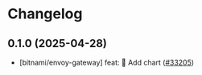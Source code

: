 # Changelog

## 0.1.0 (2025-04-28)

* [bitnami/envoy-gateway] feat: :tada: Add chart ([#33205](https://github.com/bitnami/charts/pull/33205))
